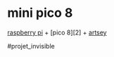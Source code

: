 # mini pico 8

[raspberry pi][1] + [pico 8][2] + [artsey][3]

[1]:
[2]:
[3]: https://artsey.io/

#projet_invisible
